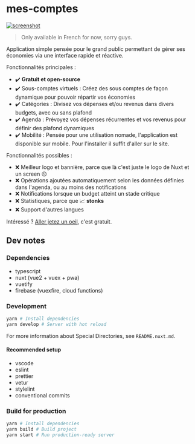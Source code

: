 # mes-comptes

[![screenshot](https://firebasestorage.googleapis.com/v0/b/comptes-oxy.appspot.com/o/landing%2Fbanner_logo.webp?alt=media&token=1edde85f-b8a9-4c3c-a06c-c10440363a0b)](https://comptes-oxy.web.app/)

> Only available in French for now, sorry guys.

Application simple pensée pour le grand public permettant de gérer ses économies via une interface rapide et réactive.

Fonctionnalités principales :

- :heavy_check_mark: **Gratuit et open-source**
- :heavy_check_mark: Sous-comptes virtuels : Créez des sous comptes de façon dynamique pour pouvoir répartir vos économies
- :heavy_check_mark: Catégories : Divisez vos dépenses et/ou revenus dans divers budgets, avec ou sans plafond
- :heavy_check_mark: Agenda : Prévoyez vos dépenses récurrentes et vos revenus pour définir des plafond dynamiques
- :heavy_check_mark: Mobilité : Pensée pour une utilisation nomade, l'application est disponible sur mobile. Pour l'installer il suffit d'aller sur le site.

Fonctionnalités possibles :

- :x: Meilleur logo et bannière, parce que là c'est juste le logo de Nuxt et un screen :neutral_face:
- :x: Opérations ajoutées automatiquement selon les données définies dans l'agenda, ou au moins des notifications
- :x: Notifications lorsque un budget atteint un stade critique
- :x: Statistiques, parce que :chart_with_upwards_trend: **stonks**
- :x: Support d'autres langues

Intéressé ? [Aller jetez un oeil](https://comptes-oxy.web.app/), c'est gratuit.

## Dev notes

### Dependencies

- typescript
- nuxt (vue2 + vuex + pwa)
- vuetify
- firebase (vuexfire, cloud functions)

### Development

```sh
yarn # Install dependencies
yarn develop # Server with hot reload
```

For more information about Special Directories, see `README.nuxt.md`.

#### Recommended setup

- vscode
- eslint
- prettier
- vetur
- stylelint
- conventional commits

### Build for production

```sh
yarn # Install dependencies
yarn build # Build project
yarn start # Run production-ready server
```
